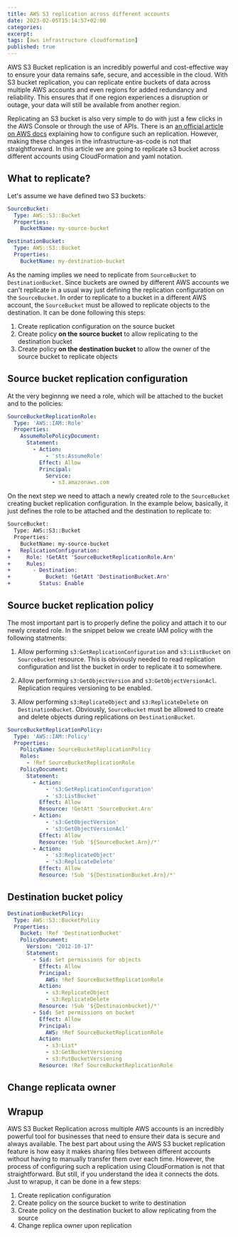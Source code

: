 ```yaml
---
title: AWS S3 replication across different accounts
date: 2023-02-05T15:14:57+02:00
categories:
excerpt:
tags: [aws infrastructure cloudformation]
published: true
---
```


AWS S3 Bucket replication is an incredibly powerful and cost-effective way to ensure your data remains safe, secure, and accessible in the cloud.
With S3 bucket replication, you can replicate entire buckets of data across multiple AWS accounts and even regions for added redundancy and reliability.
This ensures that if one region experiences a disruption or outage, your data will still be available from another region.

Replicating an S3 bucket is also very simple to do with just a few clicks in the AWS Console or through the use of APIs.
There is an [an official article on AWS docs](https://docs.aws.amazon.com/AmazonS3/latest/userguide/replication-walkthrough-2.html) explaining how to configure such an replication.
However, making these changes in the infrastructure-as-code is not that straightforward.
In this article we are going to replicate s3 bucket across different accounts using CloudFormation and yaml notation.

## What to replicate?

Let's assume we have defined two S3 buckets:

```yml
SourceBucket:
  Type: AWS::S3::Bucket
  Properties:
    BucketName: my-source-bucket

DestinationBucket:
  Type: AWS::S3::Bucket
  Properties:
    BucketName: my-destination-bucket
```

As the naming implies we need to replicate from `SourceBucket` to `DestinationBucket`.
Since buckets are owned by different AWS accounts we can't replicate in a usual way just defining the replication configuration on the `SourceBucket`.
In order to replicate to a bucket in a different AWS account, the `SourceBucket` must be allowed to replicate objects to the destination.
It can be done following this steps:

1. Create replication configuration on the source bucket
2. Create policy **on the source bucket** to allow replicating to the destination bucket
3. Create policy **on the destination bucket** to allow the owner of the source bucket to replicate objects

## Source bucket replication configuration

At the very beginnng we need a role, which will be attached to the bucket and to the policies:

```yml
SourceBucketReplicationRole:
  Type: 'AWS::IAM::Role'
  Properties:
    AssumeRolePolicyDocument:
      Statement:
        - Action:
            - 'sts:AssumeRole'
          Effect: Allow
          Principal:
            Service:
              - s3.amazonaws.com
```

On the next step we need to attach a newly created role to the `SourceBucket` creating bucket replication configuration.
In the example below, basically, it just defines the role to be attached and the destination to replicate to:

```diff
SourceBucket:
  Type: AWS::S3::Bucket
  Properties:
    BucketName: my-source-bucket
+   ReplicationConfiguration:
+     Role: !GetAtt 'SourceBucketReplicationRole.Arn'
+     Rules:
+       - Destination:
+           Bucket: !GetAtt 'DestinationBucket.Arn'
+         Status: Enable
```

## Source bucket replication policy

The most important part is to properly define the policy and attach it to our newly created role.
In the snippet below we create IAM policy with the following statments:

1. Allow performing `s3:GetReplicationConfiguration` and `s3:ListBucket` on `SourceBucket` resource.
This is obviously needed to read replication configuration and list the bucket in order to replicate it to somewhere.

2. Allow performing `s3:GetObjectVersion` and `s3:GetObjectVersionAcl`.
Replication requires versioning to be enabled.

3. Allow performing `s3:ReplicateObject` and `s3:ReplicateDelete` on `DestinationBucket`.
Obviously, `SourceBucket` must be allowed to create and delete objects during replications on `DestinationBucket`.

```yml
SourceBucketReplicationPolicy:
  Type: 'AWS::IAM::Policy'
  Properties:
    PolicyName: SourceBucketReplicationPolicy
    Roles:
      - !Ref SourceBucketReplicationRole
    PolicyDocument:
      Statement:
        - Action:
            - 's3:GetReplicationConfiguration'
            - 's3:ListBucket'
          Effect: Allow
          Resource: !GetAtt 'SourceBucket.Arn'
        - Action:
            - 's3:GetObjectVersion'
            - 's3:GetObjectVersionAcl'
          Effect: Allow
          Resource: !Sub '${SourceBucket.Arn}/*'
        - Action:
            - 's3:ReplicateObject'
            - 's3:ReplicateDelete'
          Effect: Allow
          Resource: !Sub '${DestinationBucket.Arn}/*'
```

## Destination bucket policy

```yml
DestinationBucketPolicy:
  Type: AWS::S3::BucketPolicy
  Properties:
    Bucket: !Ref 'DestinationBucket'
    PolicyDocument:
      Version: "2012-10-17"
      Statement:
        - Sid: Set permissions for objects
          Effect: Allow
          Principal:
            AWS: !Ref SourceBucketReplicationRole
          Action:
            - s3:ReplicateObject
            - s3:ReplicateDelete
          Resource: !Sub '${Destinaionbucket}/*'
        - Sid: Set permissions on bucket
          Effect: Allow
          Principal:
            AWS: !Ref SourceBucketReplicationRole
          Action:
            - s3:List*
            - s3:GetBucketVersioning
            - s3:PutBucketVersioning
          Resource: !Ref SourceBucketReplicationRole
```

## Change replicata owner

## Wrapup

AWS S3 Bucket Replication across multiple AWS accounts is an incredibly powerful tool for businesses that need to ensure their data is secure and always available.
The best part about using the AWS S3 bucket replication feature is how easy it makes sharing files between different accounts without having to manually transfer them over each time.
However, the process of configuring such a replication using CloudFormation is not that straightforward.
But still, if you understand the idea it connects the dots. Just to wrapup, it can be done in a few steps:

1. Create replication configuration
2. Create policy on the source bucket to write to destination
3. Create policy on the destination bucket to allow replicating from the source
4. Change replica owner upon replication
